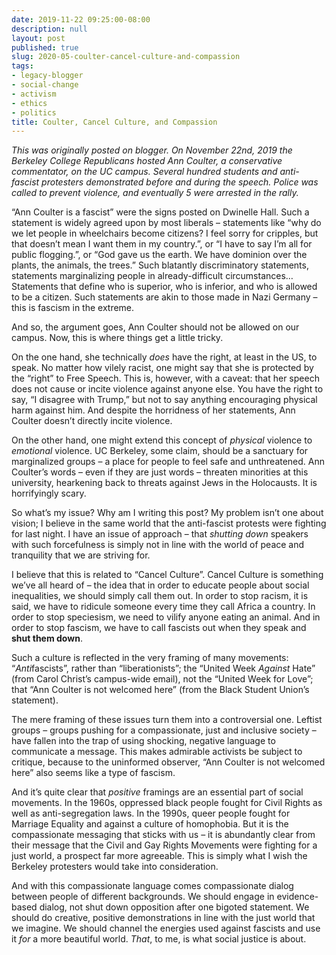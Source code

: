 ```yaml
---
date: 2019-11-22 09:25:00-08:00
description: null
layout: post
published: true
slug: 2020-05-coulter-cancel-culture-and-compassion
tags:
- legacy-blogger
- social-change
- activism
- ethics
- politics
title: Coulter, Cancel Culture, and Compassion
---
```



*This was originally posted on blogger.*
*On November 22nd, 2019 the Berkeley College Republicans
hosted Ann Coulter, a conservative commentator, on the UC campus.
Several hundred students and anti-fascist protesters demonstrated before
and during the speech. Police was called to prevent violence, and
eventually 5 were arrested in the rally.*  

  

“Ann Coulter is a fascist” were the signs posted on Dwinelle Hall.
Such a statement is widely agreed upon by most liberals – statements
like “why do we let people in wheelchairs become citizens? I feel sorry
for cripples, but that doesn’t mean I want them in my country.”, or “I
have to say I’m all for public flogging.”, or “God gave us the earth. We
have dominion over the plants, the animals, the trees.” Such blatantly
discriminatory statements, statements marginalizing people in
already-difficult circumstances… Statements that define who is superior,
who is inferior, and who is allowed to be a citizen. Such statements
are akin to those made in Nazi Germany – this is fascism in the extreme.  

  

And so, the argument goes, Ann Coulter should not be allowed on our campus. Now, this is where things get a little tricky.  

  

On the one hand, she technically *does* have the right, at
least in the US, to speak. No matter how vilely racist, one might say
that she is protected by the “right” to Free Speech. This is, however,
with a caveat: that her speech does not cause or incite violence against
anyone else. You have the right to say, “I disagree with Trump,” but
not to say anything encouraging physical harm against him. And despite
the horridness of her statements, Ann Coulter doesn’t directly incite
violence.  

  

On the other hand, one might extend this concept of *physical* violence to *emotional*
violence. UC Berkeley, some claim, should be a sanctuary for
marginalized groups – a place for people to feel safe and unthreatened.
Ann Coulter’s words – even if they are just words – threaten minorities
at this university, hearkening back to threats against Jews in the
Holocausts. It is horrifyingly scary.  

  

So what’s my issue? Why am I writing this post? My problem isn’t one
about vision; I believe in the same world that the anti-fascist protests
were fighting for last night. I have an issue of approach – that *shutting down* speakers with such forcefulness is simply not in line with the world of peace and tranquility that we are striving for.  

  

I believe that this is related to “Cancel Culture”. Cancel Culture is
something we’ve all heard of – the idea that in order to educate people
about social inequalities, we should simply call them out. In order to
stop racism, it is said, we have to ridicule someone every time they
call Africa a country. In order to stop speciesism, we need to vilify
anyone eating an animal. And in order to stop fascism, we have to call
fascists out when they speak and **shut them down**.  

  

Such a culture is reflected in the very framing of many movements: “*Anti*fascists”, rather than “liberationists”; the “United Week *Against*
Hate” (from Carol Christ’s campus-wide email), not the “United Week for
Love”; that “Ann Coulter is not welcomed here” (from the Black Student
Union’s statement).  

  

The mere framing of these issues turn them into a controversial one.
Leftist groups – groups pushing for a compassionate, just and inclusive
society – have fallen into the trap of using shocking, negative language
to communicate a message. This makes admirable activists be subject to
critique, because to the uninformed observer, “Ann Coulter is not
welcomed here” also seems like a type of fascism.  

  

And it’s quite clear that *positive* framings are an essential
part of social movements. In the 1960s, oppressed black people fought
for Civil Rights as well as anti-segregation laws. In the 1990s, queer
people fought for Marriage Equality and against a culture of homophobia.
But it is the compassionate messaging that sticks with us – it is
abundantly clear from their message that the Civil and Gay Rights
Movements were fighting for a just world, a prospect far more agreeable.
This is simply what I wish the Berkeley protesters would take into
consideration.  

  

And with this compassionate language comes compassionate dialog
between people of different backgrounds. We should engage in
evidence-based dialog, not shut down opposition after one bigoted
statement. We should do creative, positive demonstrations in line with
the just world that we imagine. We should channel the energies used
against fascists and use it *for* a more beautiful world. *That*, to me, is what social justice is about.